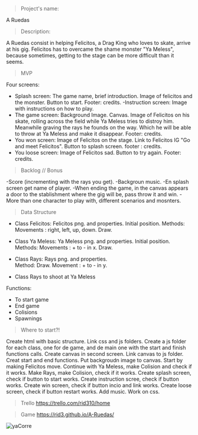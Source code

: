 
>Project's name:

A Ruedas


>Description:

A Ruedas consist in helping Felicitos, a Drag King who loves to skate, arrive at his gig. Felicitos has to overcame the shame monster "Ya Meless", because sometimes, getting to the stage can be more difficult than it seems.  



>MVP

Four screens:
- Splash screen:
The game name, brief introduction. Image of felicitos and the monster. Button to start.
Footer: credits.
-Instruction screen:
Image with instructions on how to play. 
- The game screen:
Background Image. Canvas. Image of Felicitos on his skate, rolling across the field while Ya Meless tries to distroy him. Meanwhile graving the rays he founds on the way. Which he will be able to throw at Ya Meless and make it disappear.
Footer: credits.   
- You won screen:
Image of Felicitos on the stage. Link to Felicitos IG "Go and meet Felicitos". Button to splash screen.
footer : credits.
- You loose screen:
Image of Felicitos sad. Button to try again.
Footer: credits. 


>Backlog // Bonus

-Score (incrementing with the rays you get).
-Backgroun music.
-En splash screen get name of player.
-When ending the game, in the canvas appears a door to the stablishment where the gig will be, pass throw it and win.
-More than one character to play with, different scenarios and mosnters.   

>Data Structure

- Class Felicitos:
Felicitos png. and properties. Initial position. 
Methods:
Movements : right, left, up, down. 
Draw. 


- Class Ya Meless:
Ya Meless png. and properties. Initial position.
Methods:
Movements : + to - in x. 
Draw. 

- Class Rays:
Rays png. and properties.  
Method:
Draw.
Movement : + to - in y.

- Class Rays to shoot at Ya Meless 

Functions:
- To start game
- End game
- Colisions
- Spawnings


> Where to start?!

Create html with basic structure. Link css and js folders. Create a js folder for each class, one for de game, and de main one with the start and finish functions calls.
Create canvas in second screen. Link canvas to js folder. 
Creat start and end functions. 
Put backgroudn image to canvas. Start by making Felicitos move. Continue with Ya Meless, make Colision and check if it works. Make Rays, make Colision, check if it works. 
Create splash screen, check if button to start works. 
Create instruction scree, check if button works. 
Create win screen, check if button incio and link works.
Create loose screen, check if button restart works.
Add music. 
Work on css. 


>Trello 
https://trello.com/rid310/home

>Game
https://rid3.github.io/A-Ruedas/


![yaCorre](https://user-images.githubusercontent.com/98284387/153593384-26ac96ce-b1d3-4599-98c1-6f140e871180.png)




